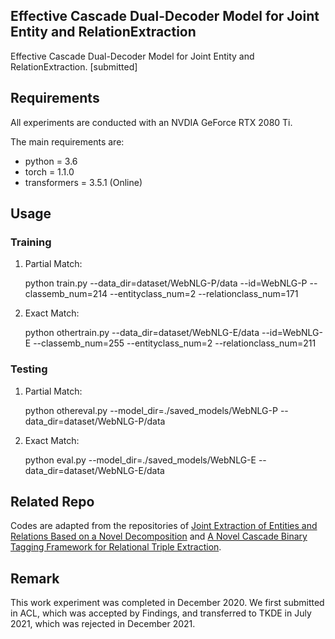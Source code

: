 ##  Effective Cascade Dual-Decoder Model for Joint Entity and RelationExtraction
  Effective Cascade Dual-Decoder Model for Joint Entity and RelationExtraction. [submitted]

## Requirements
All experiments are conducted with an NVDIA GeForce RTX 2080 Ti. 

The main requirements are:
- python = 3.6
- torch  = 1.1.0
- transformers = 3.5.1 (Online)

## Usage
### Training
1. Partial Match:

    python train.py --data_dir=dataset/WebNLG-P/data  --id=WebNLG-P --classemb_num=214 --entityclass_num=2 --relationclass_num=171

2. Exact Match:

    python othertrain.py --data_dir=dataset/WebNLG-E/data  --id=WebNLG-E --classemb_num=255 --entityclass_num=2 --relationclass_num=211
### Testing
1. Partial Match:

    python othereval.py --model_dir=./saved_models/WebNLG-P --data_dir=dataset/WebNLG-P/data

2. Exact Match:

    python eval.py --model_dir=./saved_models/WebNLG-E --data_dir=dataset/WebNLG-E/data

## Related Repo

Codes are adapted from the repositories of  [Joint Extraction of Entities and Relations Based on a Novel Decomposition](https://github.com/yubowen-ph/JointER) and [A Novel Cascade Binary Tagging Framework for Relational Triple Extraction](https://github.com/weizhepei/CasRel).

## Remark
This work experiment was completed in December 2020. We first submitted in ACL, which was accepted by Findings, and transferred to TKDE in July 2021, which was rejected in December 2021.
